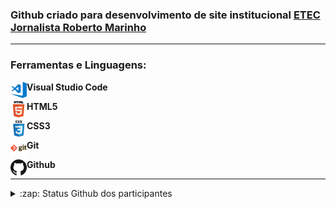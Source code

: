 ### **Github criado para desenvolvimento de site institucional <a href="https://atomicfeast.github.io/index.html" target="_blank"> ETEC Jornalista Roberto Marinho</a>**


<hr />

### Ferramentas e Linguagens:
<img align="left" alt="Visual Studio Code" width="26px" src="https://raw.githubusercontent.com/github/explore/80688e429a7d4ef2fca1e82350fe8e3517d3494d/topics/visual-studio-code/visual-studio-code.png"/> <strong>Visual Studio Code</strong>
<br />

<img align="left" alt="HTML5" width="26px" src="https://raw.githubusercontent.com/github/explore/80688e429a7d4ef2fca1e82350fe8e3517d3494d/topics/html/html.png"/> <strong>HTML5</strong>
<br />

<img align="left" alt="CSS3" width="26px" src="https://raw.githubusercontent.com/github/explore/80688e429a7d4ef2fca1e82350fe8e3517d3494d/topics/css/css.png"/> <strong>CSS3</strong>
<br />

<img align="left" alt="Git" width="26px" src="https://raw.githubusercontent.com/github/explore/80688e429a7d4ef2fca1e82350fe8e3517d3494d/topics/git/git.png"/> <strong>Git</strong>
<br />

<img align="left" alt="GitHub" width="26px" src="https://raw.githubusercontent.com/github/explore/78df643247d429f6cc873026c0622819ad797942/topics/github/github.png"/> <strong>Github</strong>
<br />

<hr />

<details>
  <summary>:zap: Status Github dos participantes</summary>
    <img align="left" alt="status github" src="https://github-readme-stats.codestackr.vercel.app/api?username=AtomicFeasT&show_icons=true&hide_border=true" />
    <img align="left" alt="status github" src="https://github-readme-stats.codestackr.vercel.app/api?username=VitorGouveia&show_icons=true&hide_border=true" />
</details>
